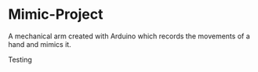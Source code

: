# Mimic-Project
A mechanical arm created with Arduino which records the movements of a hand and mimics it.

Testing
